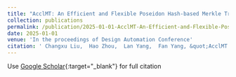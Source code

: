 ```yaml
---
title: "AcclMT: An Efficient and Flexible Poseidon Hash-based Merkle Tree Architecture"
collection: publications
permalink: /publication/2025-01-01-AcclMT-An-Efficient-and-Flexible-Poseidon-Hash-based-Merkle-Tree-Architecture
date: 2025-01-01
venue: 'In the proceedings of Design Automation Conference'
citation: ' Changxu Liu,  Hao Zhou,  Lan Yang,  Fan Yang, &quot;AcclMT: An Efficient and Flexible Poseidon Hash-based Merkle Tree Architecture.&quot; In the proceedings of Design Automation Conference, 2025.'
---
```

Use [Google Scholar](https://scholar.google.com/scholar?q=AcclMT:+An+Efficient+and+Flexible+Poseidon+Hash+based+Merkle+Tree+Architecture){:target="_blank"} for full citation